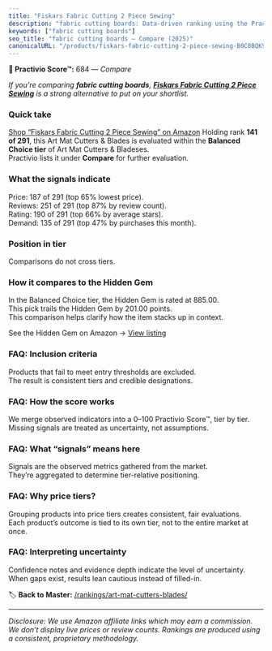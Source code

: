 ```yaml
---
title: "Fiskars Fabric Cutting 2 Piece Sewing"
description: "fabric cutting boards: Data-driven ranking using the Practivio Score™. Positioned by quality, value, demand, findability, momentum."
keywords: ["fabric cutting boards"]
seo_title: "fabric cutting boards — Compare (2025)"
canonicalURL: "/products/fiskars-fabric-cutting-2-piece-sewing-B0C8BQK9CW/"
---
```


**🛒 Practivio Score™:** 684 — _Compare_


*If you're comparing **fabric cutting boards**, **[Fiskars Fabric Cutting 2 Piece Sewing](https://www.amazon.com/dp/B0C8BQK9CW?tag=practivio-20)** is a strong alternative to put on your shortlist.*
### Quick take
[Shop “Fiskars Fabric Cutting 2 Piece Sewing” on Amazon](https://www.amazon.com/dp/B0C8BQK9CW?tag=practivio-20)
Holding rank **141 of 291**, this Art Mat Cutters & Blades is evaluated within the **Balanced Choice tier** of Art Mat Cutters & Bladeses.  
Practivio lists it under **Compare** for further evaluation.

### What the signals indicate
Price: 187 of 291 (top 65% lowest price).  
Reviews: 251 of 291 (top 87% by review count).  
Rating: 190 of 291 (top 66% by average stars).  
Demand: 135 of 291 (top 47% by purchases this month).

### Position in tier
Comparisons do not cross tiers.

### How it compares to the Hidden Gem
In the Balanced Choice tier, the Hidden Gem is rated at 885.00.  
This pick trails the Hidden Gem by 201.00 points.  
This comparison helps clarify how the item stacks up in context.  

See the Hidden Gem on Amazon → [View listing](https://www.amazon.com/dp/B08C7PPTC3?tag=practivio-20)

### FAQ: Inclusion criteria
Products that fail to meet entry thresholds are excluded.  
The result is consistent tiers and credible designations.

### FAQ: How the score works
We merge observed indicators into a 0–100 Practivio Score™, tier by tier.  
Missing signals are treated as uncertainty, not assumptions.

### FAQ: What “signals” means here
Signals are the observed metrics gathered from the market.  
They’re aggregated to determine tier-relative positioning.

### FAQ: Why price tiers?
Grouping products into price tiers creates consistent, fair evaluations.  
Each product’s outcome is tied to its own tier, not to the entire market at once.

### FAQ: Interpreting uncertainty
Confidence notes and evidence depth indicate the level of uncertainty.  
When gaps exist, results lean cautious instead of filled-in.

<!-- Missing template for Compare/CompareWithinPriceClass -->


🏷️ **Back to Master:** [/rankings/art-mat-cutters-blades/](/rankings/art-mat-cutters-blades/)

---
_Disclosure: We use Amazon affiliate links which may earn a commission. We don’t display live prices or review counts. Rankings are produced using a consistent, proprietary methodology._
